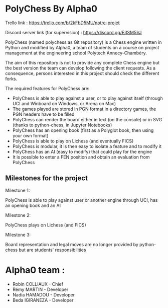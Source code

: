 # PolyChess By Alpha0

Trello link : https://trello.com/b/2kFbD5MU/notre-projet

Discord server link (for supervision) : https://discord.gg/E3SM5VJ

PolyChess (named polychess as Git repository) is a Chess engine written in Python and modified by Alpha0, a team of students on a course on project management at the engineering school Polytech Annecy-Chambéry.

The aim of this repository is not to provide any complete Chess engine but the best version the team can develop following the client requests. As a consequence, persons interested in this project should check the different forks.

The required features for PolyChess are:

* PolyChess is able to play against a user, or to play against itself (through UCI and Winboard on Windows, or Arena on Mac)
* The games played are stored in PGN format in a directory games, the PGN headers have to be filled
* PolyChess can render the board either in text (on the console) or in SVG (thanks to python-chess, in Jupyter Notebooks)
* PolyChess has an opening book (first as a Polyglot book, then using your own format)
* PolyChess is able to play on Lichess (and eventually FICS)
* PolyChess is modular, it is then easy to isolate a feature and to modify it
* PolyChess has an AI (easy to modify) that could play for the engine
* It is possible to enter a FEN position and obtain an evaluation from PolyChess

## Milestones for the project

Milestone 1:

PolyChess is able to play against user or another engine through UCI, has an opening book and an AI

Milestone 2:

PolyChess plays on Lichess (and FICS)

Milestone 3:

Board representation and legal moves are no longer provided by python-chess but are students' responsibilities


# Alpha0 team :
* Robin COLLIAUX  - Chief
* Rémy MARTIN     - Developer
* Nadia HAMADOU   - Developer
* Beda IGIRANEZA  - Developer
